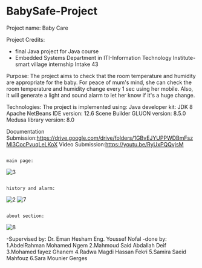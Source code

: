 # BabySafe-Project
Project name: 
Baby Care

Project Credits:
 - final Java project for Java course
 -  Embedded Systems Department in ITI-Information Technology Institute- smart village internship    Intake 43


Purpose:
  The project aims to check that the room temperature and humidity are appropriate for the baby. For peace of mum's mind, she can check the room temperature and humidity change every 1 sec using her mobile. Also, it will generate a light and sound alarm to let her know if it's a huge change.
  
Technologies:
The project is implemented using:
  Java developer kit: JDK 8
  Apache NetBeans IDE version: 12.6
	Scene Builder GLUON version: 8.5.0
	Medusa library version: 8.0

Documentation Submission:https://drive.google.com/drive/folders/1GBvEJYUPPWDBmFszMl3CocPvuqLeLKoX
Video Submission:https://youtu.be/RyUxPQQvjsM


                                                                       main page:

![3](https://user-images.githubusercontent.com/85801057/206056550-868afc21-d6d7-472a-9ab8-21fec2a5eadf.PNG)

                                                                    history and alarm:

![2](https://user-images.githubusercontent.com/85801057/206056610-09b07064-1870-4769-803d-f19159911e8b.PNG) ![7](https://user-images.githubusercontent.com/85801057/206056626-c93c6665-7aab-471b-a0c2-719285d2d0e1.PNG)
                                                                          
                                                                      about section:
                                                                          
![8](https://user-images.githubusercontent.com/85801057/206056634-78cae31c-95f9-4d5b-a4a4-b883323e8cad.PNG)




-Supervised by:
  	Dr. Eman Hesham
  	Eng. Youssef Nofal
-done by:
  	1.AbdelRahman Mohamed Ngem
    2.Mahmoud Said Abdallah Deif
  	3.Mohamed fayez Ghanem
  	4.Radwa Magdi Hassan Fekri
  	5.Samira Saeid Mahfouz
  	6.Sara Mounier Gerges 
    



